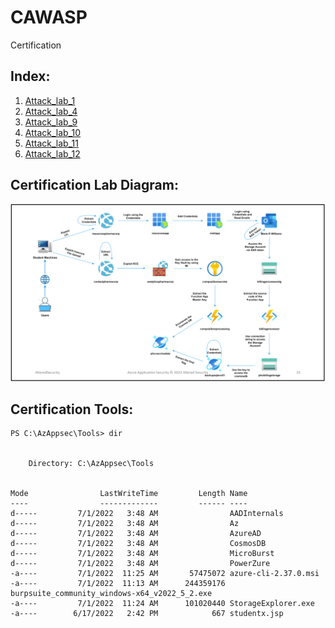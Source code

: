 # CAWASP
Certification

## Index:

1. [Attack_lab_1](Attack_lab_1.md)
2. [Attack_lab_4](Attack_lab_4.md)
3. [Attack_lab_9](Attack_lab_9.md)
4. [Attack_lab_10](Attack_lab_10.md)
5. [Attack_lab_11](Attack_lab_11.md)
6. [Attack_lab_12](Attack_lab_12.md)



## Certification Lab Diagram:

![diagram](diagram.png)

## Certification Tools:

```
PS C:\AzAppsec\Tools> dir


    Directory: C:\AzAppsec\Tools


Mode                LastWriteTime         Length Name
----                -------------         ------ ----
d-----         7/1/2022   3:48 AM                AADInternals
d-----         7/1/2022   3:48 AM                Az
d-----         7/1/2022   3:48 AM                AzureAD
d-----         7/1/2022   3:48 AM                CosmosDB
d-----         7/1/2022   3:48 AM                MicroBurst
d-----         7/1/2022   3:48 AM                PowerZure
-a----         7/1/2022  11:25 AM       57475072 azure-cli-2.37.0.msi
-a----         7/1/2022  11:13 AM      244359176 burpsuite_community_windows-x64_v2022_5_2.exe
-a----         7/1/2022  11:24 AM      101020440 StorageExplorer.exe
-a----        6/17/2022   2:42 PM            667 studentx.jsp

```


